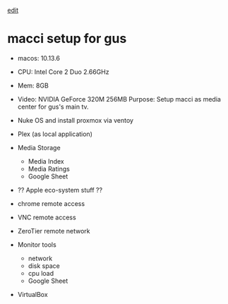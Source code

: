 [edit](https://github.com/christrees/wip/edit/main/labnotes/gus-macci.md)
# macci setup for gus
- macos: 10.13.6
- CPU: Intel Core 2 Duo 2.66GHz
- Mem: 8GB
- Video: NVIDIA GeForce 320M 256MB
Purpose: Setup macci as media center for gus's main tv.

- Nuke OS and install proxmox via ventoy
- Plex (as local application)
- Media Storage
  - Media Index
  - Media Ratings
  - Google Sheet
- ?? Apple eco-system stuff ??
- chrome remote access
- VNC remote access
- ZeroTier remote network
- Monitor tools
  - network
  - disk space
  - cpu load
  - Google Sheet
- VirtualBox 

